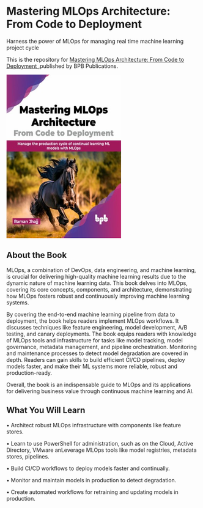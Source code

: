 # Mastering MLOps Architecture: From Code to Deployment

Harness the power of MLOps for managing real time machine learning project cycle

This is the repository for [Mastering MLOps Architecture: From Code to Deployment
](https://bpbonline.com/products/mastering-mlops-architecture-from-code-to-deployment?variant=43065176162504),published by BPB Publications.

<img src="9789355519498.jpg">

## About the Book
MLOps, a combination of DevOps, data engineering, and machine learning, is crucial for delivering high-quality machine learning results due to the dynamic nature of machine learning data. This book delves into MLOps, covering its core concepts, components, and architecture, demonstrating how MLOps fosters robust and continuously improving machine learning systems.

By covering the end-to-end machine learning pipeline from data to deployment, the book helps readers implement MLOps workflows. It discusses techniques like feature engineering, model development, A/B testing, and canary deployments. The book equips readers with knowledge of MLOps tools and infrastructure for tasks like model tracking, model governance, metadata management, and pipeline orchestration. Monitoring and maintenance processes to detect model degradation are covered in depth. Readers can gain skills to build efficient CI/CD pipelines, deploy models faster, and make their ML systems more reliable, robust and production-ready.

Overall, the book is an indispensable guide to MLOps and its applications for delivering business value through continuous machine learning and AI.

## What You Will Learn
• Architect robust MLOps infrastructure with components like feature stores.

• Learn to use PowerShell for administration, such as on the Cloud, Active Directory, VMware anLeverage MLOps tools like model registries, metadata stores, pipelines.

•  Build CI/CD workflows to deploy models faster and continually.

•  Monitor and maintain models in production to detect degradation.

•  Create automated workflows for retraining and updating models in production.
